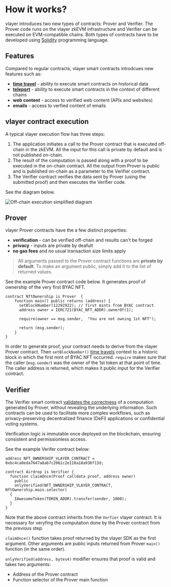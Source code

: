 # How it works?
vlayer introduces two new types of contracts: Prover and Verifier. The Prover code runs on the vlayer zkEVM infrastructure and Verifier can be executed on EVM-compatible chains. Both types of contracts have to be developed using [Solidity](https://soliditylang.org) programming language.

## Features
Compared to regular contracts, vlayer smart contracts introdcues new features such as:
* **[time travel](/features/time-travel.html)** - ability to execute smart contracts on historical data
* **[teleport](/features/teleport.html)** - ability to execute smart contracts in the context of different chains
* **web content** - access to verified web content (APIs and websites)
* **emails** - access to verfied content of emails

## vlayer contract execution
A typical vlayer execution flow has three steps:
1. The application initiates a call to the Prover contract that is executed off-chain in the zkEVM. All the input for this call is private by default and is not published on-chain.
1. The result of the computation is passed along with a proof to be executed in the on-chain contract. All the output from Prover is public and is published on-chain as a parameter to the Verifier contract.
1. The Verifier contract verifies the data sent by Prover (using the submitted proof) and then executes the Verifier code.

See the diagram below.

![Off-chain execution simplified diagram](/images/offchain-execution.png)


## Prover
vlayer Prover contracts have the a few distinct properties:
* **verification** - can be verified off-chain and results can't be forged
* **privacy** - inputs are private by deafult 
* **no gas fees** and no usual transaction size limits apply

> All arguments passed to the Prover contract functions are **private by default**. To make an argument public, 
 simply add it to the list of returned values.

See the example Prover contract code below. It generates proof of ownership of the very first BYAC NFT.

```solidity
contract NftOwnership is Prover  {
    function main() public returns (address) {  
      setBlockNumber(12292922); // first mints from BYAC contract 
      address owner = IERC721(BYAC_NFT_ADDR).ownerOf(1);

      require(owner == msg.sender,  "You are not owning 1st NFT");

      return (msg.sender); 
    }
}
```

In order to generate proof, your contract needs to derive from the vlayer Prover contract. Then `setBlockNumber()` [time travels](/features/time-travel.html) context to a historic block in which the first mint of BYAC NFT occurred. `require` makes sure that the caller (`msg.sender`) was the owner of the 1st token at that point of time. The caller address is returned, which makes it public input for the Verifier contract. 

## Verifier 
The Verifier smart contract [validates the correctness](/appendix/architecture/solidity.html) of a computation generated by Prover, without revealing the underlying information. Such contracts can be used to facilitate more complex workflows, such as privacy-preserving decentralized finance (DeFi) applications or confidential voting systems.

Verification logic is immutable once deployed on the blockchain, ensuring consistent and permissionless access.

See the example Verifer contract below:


```solidity
address NFT_OWNERSHIP_VLAYER_CONTRACT = 0xbc4ca0eda7647a8ab7c2061c2e118a18a936f13d;

contract Airdrop is Verifier {
  function claimOnce(Proof calldata proof, address owner) 
    public 
    onlyVerified(NFT_OWNERSHIP_VLAYER_CONTRACT, NftOwnership.main.selector) 
  {
    IAwesomeToken(TOKEN_ADDR).transfer(sender, 1000);
  }
}
```
Note that the above contract inherits from the `Verfier` vlayer contract. 
It is necessary for veryfing the computation done by the Prover contract from the previous step. 

`claimOnce()` function takes proof returned by the vlayer SDK as the first argument. Other arguments are public inputs returned from Prover `main()` function (in the same order). 

`onlyVerified(address, bytes4)` modifier ensures that proof is valid and takes two arguments:
- Address of the Prover contract 
- Function selector of the Prover main function

